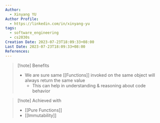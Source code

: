 ```yaml
---
Author:
  - Xinyang YU
Author Profile:
  - https://linkedin.com/in/xinyang-yu
tags:
  - software_engineering
  - cs2030s
Creation Date: 2023-07-23T18:09:33+08:00
Last Date: 2023-07-23T18:09:33+08:00
References:
---
```

>[!note] Benefits
>- We are sure same [[Functions]] invoked on the same object will always return the same value
>	- This can help in understanding & reasoning about code behavior

>[!note] Achieved with
>- [[Pure Functions]]
>- [[Immutability]]